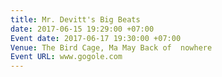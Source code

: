 ```yaml
---
title: Mr. Devitt's Big Beats
date: 2017-06-15 19:29:00 +07:00
Event date: 2017-06-17 19:30:00 +07:00
Venue: The Bird Cage, Ma May Back of  nowhere
Event URL: www.gogole.com
---
```


